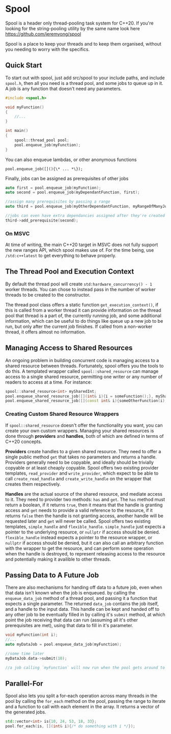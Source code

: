 # Spool
Spool is a header only thread-pooling task system for C++20. If you're looking for the string-pooling utility by the same name look here https://github.com/jeremyong/spool

Spool is a place to keep your threads and to keep them organised, without you needing to worry with the specifics.

## Quick Start
To start out with spool, just add src/spool to your include paths, and include `spool.h`, then all you need is a thread pool, and some jobs to queue up in it. A job is any function that doesn't need any parameters.

```C++
#include <spool.h>

void myFunction()
{
    //...
}

int main()
{
    spool::thread_pool pool;
    pool.enqueue_job(myFunction);
}
```

You can also enqueue lambdas, or other anonymous functions

```
pool.enqueue_job([](){\* ... *\});
```

Finally, jobs can be assigned as prerequisites of other jobs
```c++
auto first = pool.enqueue_job(myFunction);
auto second = pool.enqueue_job(myDependantFunction, first);

//assign many prerequisites by passing a range
auto third = pool.enqueue_job(myOtherDependantFunction, myRangeOfManyJobs);

//jobs can even have extra dependancies assigned after they're created so long as they haven't started execution yet
third->add_prerequisite(second);
```

### On MSVC
At time of writing, the main C++20 target in MSVC does not fully support the new ranges API, which spool makes use of. For the time being, use `/std:c++latest` to get everything to behave properly.

## The Thread Pool and Execution Context
By default the thread pool will create `std:hardware_concurrency() - 1` worker threads. You can chose to instead pass in the number of worker threads to be created to the constructor.

The thread pool class offers a static function `get_execution_context()`, if this is called from a worker thread it can provide information on the thread pool that thread is a part of, the currently running job, and some additional information, which can be useful to do things like queue up a new job to be run, but only after the current job finishes. If called from a non-worker thread, it offers almost no information.

## Managing Access to Shared Resources
An ongoing problem in building concurrent code is managing access to a shared resource between threads. Fortunately, spool offers you the tools to do this. A templated wrapper called `spool::shared_resource` can manage access to a single shared resource, permitting one writer or any number of readers to access at a time. For instance:

```c++
spool::shared_resource<int> mySharedInt;
pool.enqueue_shared_resource_job([](int& i){i = someFunction();}, mySharedInt.create_write_provider());
pool.enqueue_shared_resource_job([](const int& i){someOtherFunction(i);}, mySharedInt.create_read_provider());
```

### Creating Custom Shared Resource Wrappers
If `spool::shared_resource` doesn't offer the functionality you want, you can create your own custom wrappers. Managing your shared resources is done through **providers** and **handles**, both of which are defined in terms of C++20 concepts.

**Providers** create handles to a given shared resource. They need to offer a single public method `get` that takes no parameters and returns a handle. Providers generally need to be copyable, and ideally should be trivially copyable or at least cheaply copyable. Spool offers two existing provider templates, `read_provider` and `write_provider`, which expect to be able to call `create_read_handle` and `create_write_handle` on the wrapper that creates them respectively.

**Handles** are the actual source of the shared resource, and mediate access to it. They need to provider two methods: `has` and `get`. The `has` method must return a boolean, if it returns `true`, then it means that the handle is granting access and `get` needs to provide a valid reference to the resource, if it returns `false` then the handle is not granting access, another handle will be requested later and `get` will never be called. Spool offers two existing templates, `simple_handle` and `flexible_handle`. `simple_handle` just expects a pointer to the underlying resource, or `nullptr` if access should be denied. `flexible_handle` instead expects a pointer to the resource wrapper, or `nullptr` if access should be denied, but it can also call an arbitrary function with the wrapper to get the resource, and can perform some operation when the handle is destroyed, to represent releasing access to the resource and potentially making it availible to other threads.

## Passing Data to A Future Job
There are also mechanisms for handing off data to a future job, even when that data isn't known when the job is enqueued. by calling the `enqueue_data_job` method of a thread pool, and passing it a function that expects a single parameter. The returned `data_job` contains the job itself, and a handle to the input data. This handle can be kept and handed off to any other job to be eventually filled in by calling it's `submit` method, at which point the job receiving that data can run (assuming all it's other prerequisites are met), using that data to fill in it's parameter.

```c++
void myFunction(int i);
//...
auto myDataJob = pool.enqueue_data_job(myFunction);

//some time later
myDataJob.data->submit(10);

//a job calling `myFunction` will now run when the pool gets around to it, passing "10" as the parameter
```

## Parallel-For
Spool also lets you split a for-each operation across many threads in the pool by calling the `for_each` method on the pool, passing the range to iterate and a function to call with each element in the array. It returns a vector of the generated jobs.

```c++
std::vector<int> is{10, 24, 53, 18, 33};
pool.for_each(is, [](int& i){/* do something with i */});
```
